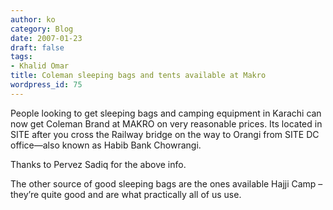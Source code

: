 ```yaml
---
author: ko
category: Blog
date: 2007-01-23
draft: false
tags:
- Khalid Omar
title: Coleman sleeping bags and tents available at Makro
wordpress_id: 75
---
```


People looking to get sleeping bags and camping equipment in Karachi can now get Coleman Brand at MAKRO on very reasonable prices. Its located in SITE after you cross the Railway bridge on the way to Orangi from SITE DC office—also known as Habib Bank Chowrangi.

Thanks to Pervez Sadiq for the above info.

The other source of good sleeping bags are the ones available Hajji Camp – they’re quite good and are what practically all of us use.